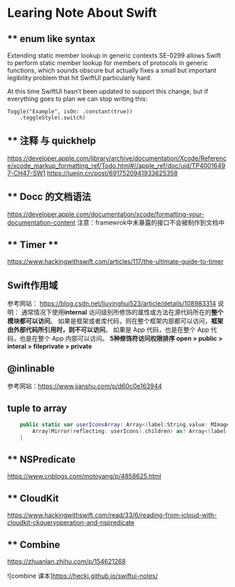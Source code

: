 
#  **Learing Note About Swift**


## ** enum like syntax

Extending static member lookup in generic contexts
SE-0299 allows Swift to perform static member lookup for members of protocols in generic functions, which sounds obscure but actually fixes a small but important legibility problem that hit SwiftUI particularly hard.

At this time SwiftUI hasn’t been updated to support this change, but if everything goes to plan we can stop writing this:

    Toggle("Example", isOn: .constant(true))
        .toggleStyle(.switch)


## ** 注释 与 quickhelp
https://developer.apple.com/library/archive/documentation/Xcode/Reference/xcode_markup_formatting_ref/Todo.html#//apple_ref/doc/uid/TP40016497-CH47-SW1
https://juejin.cn/post/6917520941933625358

## ** Docc 的文档语法
https://developer.apple.com/documentation/xcode/formatting-your-documentation-content
注意：framewrok中未暴露的接口不会被制作到文档中

## ** Timer **
https://www.hackingwithswift.com/articles/117/the-ultimate-guide-to-timer


## **Swift作用域**
参考网站： https://blog.csdn.net/liuyinghui523/article/details/108983314
说明： 通常情况下使用**internal** 访问级别所修饰的属性或方法在源代码所在的**整个模块都可以访问**。
    如果是框架或者库代码，则在整个框架内部都可以访问，**框架由外部代码所引用时，则不可以访问**。
    如果是 App 代码，也是在整个 App 代码，也是在整个 App 内部可以访问。
    **5种修饰符访问权限排序  open > public > interal > fileprivate > private**

## **@inlinable**
参考网站：https://www.jianshu.com/p/d60c0e163944

## **tuple to array**
```swift
    public static var userIconsArray: Array<(label:String,value: MImage)>{
        Array(Mirror(reflecting: userIcons).children) as! Array<(label:String,value: MImage)>
    }
```

## ** NSPredicate
https://www.cnblogs.com/motoyang/p/4858625.html

## ** CloudKit
https://www.hackingwithswift.com/read/33/6/reading-from-icloud-with-cloudkit-ckqueryoperation-and-nspredicate

## ** Combine
https://zhuanlan.zhihu.com/p/154621268

![combine 课本]https://heckj.github.io/swiftui-notes/
